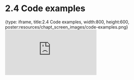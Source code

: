 # 2.4 Code examples
 
{type: iframe, title:2.4 Code examples, width:800, height:600, poster:resources/chapt_screen_images/code-examples.png}
![](https://science.c-moor.org/C-MOOR_Template/no_toc/code-examples.html)
 

 
